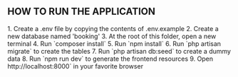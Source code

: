 <h2>HOW TO RUN THE APPLICATION</h2>
1. Create a .env file by copying the contents of .env.example
2. Create a new database named 'booking'
3. At the root of this folder, open a new terminal
4. Run `composer install`
5. Run `npm install`
6. Run `php artisan migrate` to create the tables
7. Run `php artisan db:seed` to create a dummy data
8. Run `npm run dev` to generate the frontend resources
9. Open http://localhost:8000` in your favorite browser
